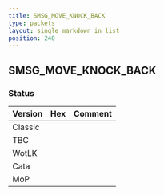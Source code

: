```yaml
---
title: SMSG_MOVE_KNOCK_BACK
type: packets
layout: single_markdown_in_list
position: 240
---
```


## SMSG_MOVE_KNOCK_BACK

### Status

Version | Hex | Comment
---------- | ---------- | ---------- 
Classic |  |  
TBC |  |  
WotLK |  |  
Cata |  |  
MoP |  |  